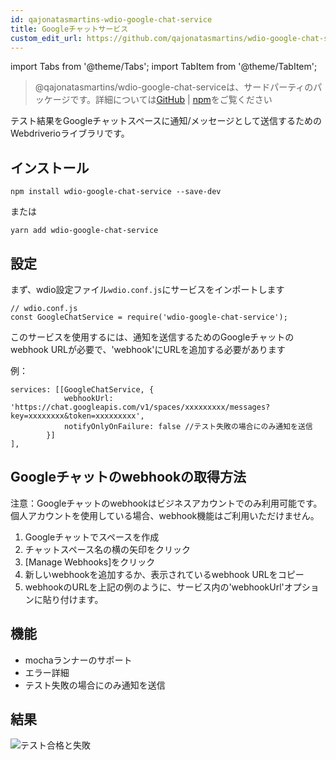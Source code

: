 ```yaml
---
id: qajonatasmartins-wdio-google-chat-service
title: Googleチャットサービス
custom_edit_url: https://github.com/qajonatasmartins/wdio-google-chat-service/edit/main/README.md
---
```


import Tabs from '@theme/Tabs';
import TabItem from '@theme/TabItem';

> @qajonatasmartins/wdio-google-chat-serviceは、サードパーティのパッケージです。詳細については[GitHub](https://github.com/qajonatasmartins/wdio-google-chat-service) | [npm](https://www.npmjs.com/package/wdio-google-chat-service)をご覧ください

テスト結果をGoogleチャットスペースに通知/メッセージとして送信するためのWebdriverioライブラリです。

## インストール

`npm install wdio-google-chat-service --save-dev`

または

`yarn add wdio-google-chat-service`

## 設定

まず、wdio設定ファイル`wdio.conf.js`にサービスをインポートします

```
// wdio.conf.js
const GoogleChatService = require('wdio-google-chat-service');
```

このサービスを使用するには、通知を送信するためのGoogleチャットのwebhook URLが必要で、'webhook'にURLを追加する必要があります

例：

```
services: [[GoogleChatService, {
            webhookUrl: 'https://chat.googleapis.com/v1/spaces/xxxxxxxxx/messages?key=xxxxxxxx&token=xxxxxxxxx',
            notifyOnlyOnFailure: false //テスト失敗の場合にのみ通知を送信
        }]
],
```

## Googleチャットのwebhookの取得方法

注意：Googleチャットのwebhookはビジネスアカウントでのみ利用可能です。個人アカウントを使用している場合、webhook機能はご利用いただけません。

1. Googleチャットでスペースを作成
2. チャットスペース名の横の矢印をクリック
3. [Manage Webhooks]をクリック
4. 新しいwebhookを追加するか、表示されているwebhook URLをコピー
5. webhookのURLを上記の例のように、サービス内の'webhookUrl'オプションに貼り付けます。

## 機能

- mochaランナーのサポート
- エラー詳細
- テスト失敗の場合にのみ通知を送信

## 結果

![テスト合格と失敗](https://github.com/qajonatasmartins/wdio-google-chat-service/blob/main/./img/testPassAndFail.png)
